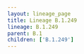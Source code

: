 ```yaml
---
layout: lineage_page
title: Lineage B.1.249
lineage: B.1.249
parent: B.1
children: ['B.1.249']
---
```

